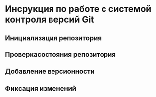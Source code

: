 # **Инсрукция по работе с системой контроля версий Git**
## Инициализация репозитория
## Проверкасостояния репозитория
## Добавление версионности
## Фиксация изменений
